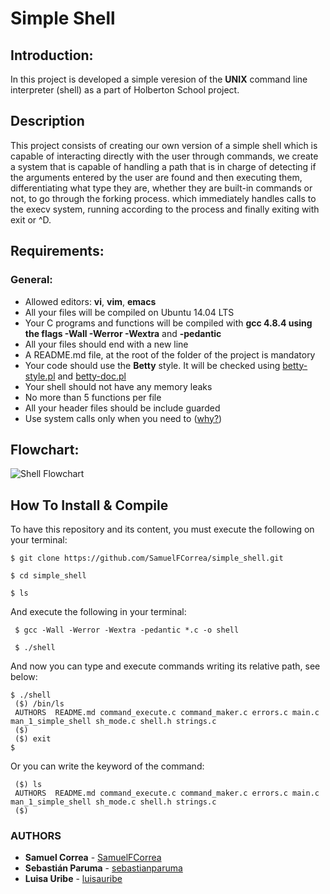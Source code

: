 # Simple Shell

## Introduction:

In this project is developed a simple veresion of the **UNIX** command line interpreter (shell) as a part of Holberton School project.

## Description

This project consists of creating our own version of a simple shell which is capable of interacting directly with the user through commands, we create a system that is capable of handling a path that is in charge of detecting if the arguments entered by the user are found and then executing them, differentiating what type they are, whether they are built-in commands or not, to go through the forking process. which immediately handles calls to the execv system, running according to the process and finally exiting with exit or ^D.

## Requirements:

### General:

+ Allowed editors: **vi**, **vim**, **emacs**
+ All your files will be compiled on Ubuntu 14.04 LTS
+ Your C programs and functions will be compiled with **gcc 4.8.4 using the flags -Wall -Werror -Wextra** and **-pedantic**
+ All your files should end with a new line
+ A README.md file, at the root of the folder of the project is mandatory
+ Your code should use the **Betty** style. It will be checked using [betty-style.pl](https://github.com/holbertonschool/Betty/blob/master/betty-style.pl) and [betty-doc.pl](https://github.com/holbertonschool/Betty/blob/master/betty-doc.pl)
+ Your shell should not have any memory leaks
+ No more than 5 functions per file
+ All your header files should be include guarded
+ Use system calls only when you need to ([why?](https://www.quora.com/Why-are-system-calls-expensive-in-operating-systems))

## Flowchart:

![Shell Flowchart](https://imgur.com/a/JtJqOuJ)

## How To Install & Compile

 To have this repository and its content, you must execute the following on your terminal:

```
$ git clone https://github.com/SamuelFCorrea/simple_shell.git

$ cd simple_shell

$ ls
```

 And execute the following in your terminal:

```
 $ gcc -Wall -Werror -Wextra -pedantic *.c -o shell

 $ ./shell
```
And now you can type and execute commands writing its relative path, see below:

```
$ ./shell
 ($) /bin/ls
 AUTHORS  README.md command_execute.c command_maker.c errors.c main.c man_1_simple_shell sh_mode.c shell.h strings.c
 ($)
 ($) exit
$
```
Or you can write the keyword of the command:

```
 ($) ls
 AUTHORS  README.md command_execute.c command_maker.c errors.c main.c man_1_simple_shell sh_mode.c shell.h strings.c
 ($)
```

### AUTHORS
* **Samuel Correa** - [SamuelFCorrea](https://github.com/SamuelFCorrea)
* **Sebastián Paruma** - [sebastianparuma](https://github.com/sebastianparuma)
* **Luisa Uribe** - [luisauribe](https://github.com/luisauribe)